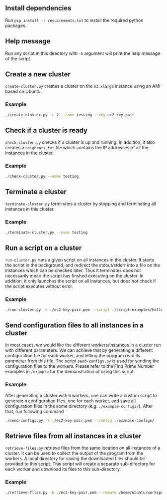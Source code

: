 ## Install dependencies

Run `pip install -r requirements.txt` to install the required python packages.


## Help message

Run any script in this directory with `-h` argument will print the help message of the script.


## Create a new cluster

`create-cluster.py` creates a cluster on the `m3.xlarge` instance using an AMI based on Ubuntu.

### Example
```bash
./create-cluster.py -c 2 --name testing --key ec2-key-pair
```


## Check if a cluster is ready

`check-cluster.py` checks if a cluster is up and running. In addition, it also creates a
`neighbors.txt` file which contains the IP addresses of all the instances in the cluster.

### Example
```bash
./check-cluster.py --name testing
```


## Terminate a cluster

`terminate-cluster.py` terminates a cluster by stopping and terminating all instances
in this cluster.

### Example
```bash
./terminate-cluster.py --name testing
```


## Run a script on a cluster

`run-cluster.py` runs a given script on all instances in the cluster.
It starts the script in the background, and redirect the stdout/stderr
into a file on the instances which can be checked later.
Thus it terminates does not necessarily mean the script has finshed executing on the cluster.
In addition, it only launches the script on all instances, but does _not_ check if the script
executes without error.

### Example
```bash
./run-cluster.py -k ./ec2-key-pair.pem --script ./script-examples/hello-world.sh
```


## Send configuration files to all instances in a cluster

In most cases, we would like the different workers/instances in a cluster run with
different parameters. We can achieve that by generating a different configuration file
for each worker, and letting the program read its parameter from this file.
The script `send-configs.py` is used for sending the configuration files to the workers.
Please refer to the Find Prime Number examples in `/example` for the demonstration of using
this script.

### Example
After generating a cluster with `N` workers, one can write a custom script to generate `N`
configuration files, one for each worker, and save all configuration files in the some directory
(e.g. `./example-configs/`). After that, run following command

```bash
./send-configs.py -k ./ec2-key-pair.pem --config ./example-configs/
```


## Retrieve files from all instances in a cluster

`retrieve-files.py` retrieve files from the same location on all instances of a cluster.
It can be used to collect the output of the program from the workers.
A local directory for saving the downloaded files should be provided to this script.
This script will create a separate sub-directory for each worker and download its files
to this sub-directory.

### Example
```bash
./retrieve-files.py -k ./ec2-key-pair.pem --remote /home/ubuntu/workspace/rust-tmsn/output.txt --local ./_result/
```
